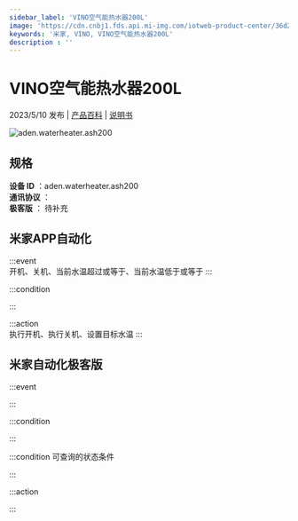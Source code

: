 ```yaml
---
sidebar_label: 'VINO空气能热水器200L'
image: 'https://cdn.cnbj1.fds.api.mi-img.com/iotweb-product-center/36d2402bf07c03ff2257954b1142dd61_1681365702699.png?GalaxyAccessKeyId=AKVGLQWBOVIRQ3XLEW&Expires=9223372036854775807&Signature=W4d+XSdkaeHFm1U6D4WaDiBFIxo='
keywords: '米家, VINO, VINO空气能热水器200L'
description : ''
---
```

# VINO空气能热水器200L

2023/5/10 发布 | [产品百科](https://home.mi.com/webapp/content/baike/product/index.html?model=aden.waterheater.ash200/) | [说明书](https://home.mi.com/views/introduction.html?model=aden.waterheater.ash200&region=cn)

![aden.waterheater.ash200](https://cdn.cnbj1.fds.api.mi-img.com/iotweb-product-center/36d2402bf07c03ff2257954b1142dd61_1681365702699.png?GalaxyAccessKeyId=AKVGLQWBOVIRQ3XLEW&Expires=9223372036854775807&Signature=W4d+XSdkaeHFm1U6D4WaDiBFIxo=)

## 规格  
> 
**设备 ID** ：aden.waterheater.ash200  
**通讯协议** ：  
**极客版**  ： 待补充 


## 米家APP自动化  

:::event  
开机、关机、当前水温超过或等于、当前水温低于或等于
:::

:::condition  

:::

:::action   
执行开机、执行关机、设置目标水温
:::

## 米家自动化极客版  

:::event  

:::

:::condition  

:::

:::condition 可查询的状态条件  

:::

:::action  

:::

        
